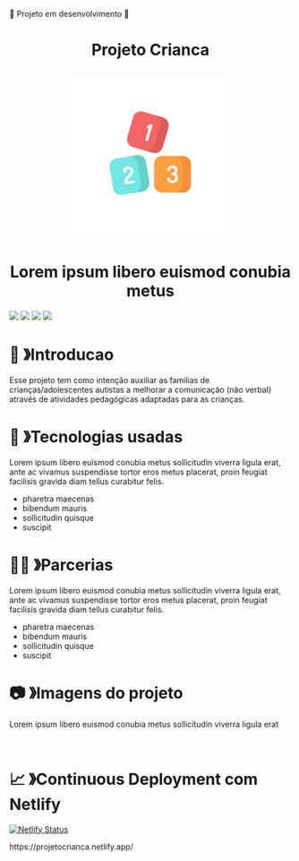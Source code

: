 :construction: Projeto em desenvolvimento  :construction:
<h1 align="center">
  Projeto Crianca
  <p><img src="assets/adaptive-icon.png" width="300" heigth="auto"></p>
  Lorem ipsum libero euismod conubia metus
</h1>

<p>
  <img src="https://img.shields.io/badge/NodeJs-v16.15-yellowgreen">
  <img src="https://img.shields.io/badge/ReactNative-v0.64.3-blue">
  <img src="https://img.shields.io/github/stars/AutismoFazParteDeMim/ProjetoCrianca?color=yellow">
  <img src="https://img.shields.io/github/forks/AutismoFazParteDeMim/ProjetoCrianca?color=important">
</p>

# 🧾 》Introducao
Esse projeto tem como intenção auxiliar as famílias de crianças/adolescentes autistas a melhorar a comunicação (não verbal) através de atividades pedagógicas adaptadas para as crianças. 

# 🧰 》Tecnologias usadas
Lorem ipsum libero euismod conubia metus sollicitudin viverra ligula erat, ante ac vivamus suspendisse tortor eros metus placerat, proin feugiat facilisis gravida diam tellus curabitur felis. 
- pharetra maecenas 
- bibendum mauris 
- sollicitudin quisque 
- suscipit

# 🤝🏼 》Parcerias
Lorem ipsum libero euismod conubia metus sollicitudin viverra ligula erat, ante ac vivamus suspendisse tortor eros metus placerat, proin feugiat facilisis gravida diam tellus curabitur felis. 
- pharetra maecenas 
- bibendum mauris 
- sollicitudin quisque 
- suscipit

# 📷 》Imagens do projeto
Lorem ipsum libero euismod conubia metus sollicitudin viverra ligula erat
<p> 
  <img>
  <img>
</p>

# 📈 》Continuous Deployment com Netlify
[![Netlify Status](https://api.netlify.com/api/v1/badges/33859f43-c489-46e4-8e3a-cb641b59f6d8/deploy-status)](https://app.netlify.com/sites/projetocrianca/deploys)
<p>https://projetocrianca.netlify.app/</p>
